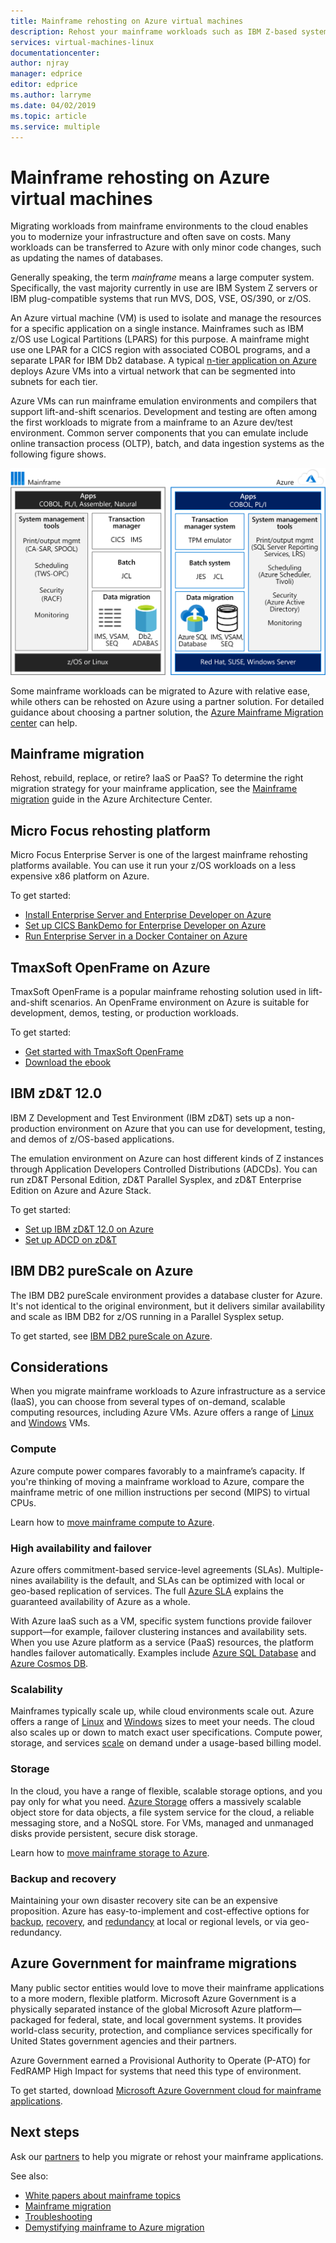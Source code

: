 ```yaml
---
title: Mainframe rehosting on Azure virtual machines
description: Rehost your mainframe workloads such as IBM Z-based systems using virtual machines (VMs) on Microsoft Azure.
services: virtual-machines-linux
documentationcenter:
author: njray
manager: edprice
editor: edprice
ms.author: larryme
ms.date: 04/02/2019
ms.topic: article
ms.service: multiple
---
```


# Mainframe rehosting on Azure virtual machines

Migrating workloads from mainframe environments to the cloud enables you to modernize your infrastructure and often save on costs. Many workloads can be transferred to Azure with only minor code changes, such as updating the names of databases.

Generally speaking, the term *mainframe* means a large computer system. Specifically, the vast majority currently in use are IBM System Z servers or IBM plug-compatible systems that run MVS, DOS, VSE, OS/390, or z/OS.

An Azure virtual machine (VM) is used to isolate and manage the resources for a specific application on a single instance. Mainframes such as IBM z/OS use Logical Partitions (LPARS) for this purpose. A mainframe might use one LPAR for a CICS region with associated COBOL programs, and a separate LPAR for IBM Db2 database. A typical [n-tier application on Azure](/azure/architecture/reference-architectures/n-tier/n-tier-sql-server) deploys Azure VMs into a virtual network that can be segmented into subnets for each tier.

Azure VMs can run mainframe emulation environments and compilers that support lift-and-shift scenarios. Development and testing are often among the first workloads to migrate from a mainframe to an Azure dev/test environment. Common server components that you can emulate include online transaction process (OLTP), batch, and data ingestion systems as the following figure shows.

![Emulation environments on Azure enable you to run z/OS-based systems.](media/01-overview.png)

Some mainframe workloads can be migrated to Azure with relative ease, while others can be rehosted on Azure using a partner solution. For detailed guidance about choosing a partner solution, the [Azure Mainframe Migration center](https://azure.microsoft.com/migration/mainframe/) can help.

## Mainframe migration

Rehost, rebuild, replace, or retire? IaaS or PaaS? To determine the right migration strategy for your mainframe application, see the [Mainframe migration](/azure/architecture/cloud-adoption/infrastructure/mainframe-migration/overview)  guide in the Azure Architecture Center.

## Micro Focus rehosting platform

Micro Focus Enterprise Server is one of the largest mainframe rehosting platforms available. You can use it run your z/OS workloads on a less expensive x86 platform on Azure.

To get started:

- [Install Enterprise Server and Enterprise Developer on Azure](./microfocus/set-up-micro-focus-azure.md)
- [Set up CICS BankDemo for Enterprise Developer on Azure](./microfocus/demo.md)
- [Run Enterprise Server in a Docker Container on Azure](./microfocus/run-enterprise-server-container.md)


## TmaxSoft OpenFrame on Azure

TmaxSoft OpenFrame is a popular mainframe rehosting solution used in lift-and-shift scenarios. An OpenFrame environment on Azure is suitable for development, demos, testing, or production workloads.

To get started:

- [Get started with TmaxSoft OpenFrame](./tmaxsoft/get-started.md)
- [Download the ebook](https://azure.microsoft.com/resources/install-tmaxsoft-openframe-on-azure/)

## IBM zD&T 12.0

IBM Z Development and Test Environment (IBM zD&T) sets up a non-production environment on Azure that you can use for development, testing, and demos of z/OS-based applications.

The emulation environment on Azure can host different kinds of Z instances through Application Developers Controlled Distributions (ADCDs). You can run zD&T Personal Edition, zD&T Parallel Sysplex, and zD&T Enterprise Edition on Azure and Azure Stack.

To get started:

- [Set up IBM zD&T 12.0 on Azure](./ibm/install-ibm-z-environment.md)
- [Set up ADCD on zD&T](./ibm/demo.md)

## IBM DB2 pureScale on Azure

The IBM DB2 pureScale environment provides a database cluster for Azure. It's not identical to the original environment, but it delivers similar availability and scale as IBM DB2 for z/OS running in a Parallel Sysplex setup.

To get started, see [IBM DB2 pureScale on Azure](../../linux/ibm-db2-purescale-azure.md).

## Considerations

When you migrate mainframe workloads to Azure infrastructure as a service (IaaS), you can choose from several types of on-demand, scalable computing resources, including Azure VMs. Azure offers a range of [Linux](../../linux/overview.md) and [Windows](../../windows/overview.md) VMs.

### Compute

Azure compute power compares favorably to a mainframe’s capacity. If you're thinking of moving a mainframe workload to Azure, compare the mainframe metric of one million instructions per second (MIPS) to virtual CPUs. 

Learn how to [move mainframe compute to Azure](./concepts/mainframe-compute-azure.md).

### High availability and failover

Azure offers commitment-based service-level agreements (SLAs). Multiple-nines availability is the default, and SLAs can be optimized with local or geo-based replication of services. The full [Azure SLA](https://azure.microsoft.com/support/legal/sla/virtual-machines/) explains the guaranteed availability of Azure as a whole.

With Azure IaaS such as a VM, specific system functions provide failover support—for example, failover clustering instances and availability sets. When you use Azure platform as a service (PaaS) resources, the platform handles failover automatically. Examples include [Azure SQL Database](../../../azure-sql/database/sql-database-paas-overview.md) and [Azure Cosmos DB](../../../cosmos-db/introduction.md).

### Scalability

Mainframes typically scale up, while cloud environments scale out. Azure offers a range of [Linux](../../sizes.md) and [Windows](../../sizes.md) sizes to meet your needs. The cloud also scales up or down to match exact user specifications. Compute power, storage, and services
[scale](/azure/architecture/best-practices/auto-scaling) on demand under a usage-based billing model.

### Storage

In the cloud, you have a range of flexible, scalable storage options, and you pay only for what you need. [Azure Storage](../../../storage/common/storage-introduction.md) offers a massively scalable object store for data objects, a file system service for the cloud, a reliable messaging store, and a NoSQL store. For VMs, managed and unmanaged disks provide persistent, secure disk storage.

Learn how to [move mainframe storage to Azure](./concepts/mainframe-storage-azure.md).

### Backup and recovery

Maintaining your own disaster recovery site can be an expensive proposition. Azure has easy-to-implement and cost-effective options for
[backup](../../../backup/backup-overview.md), [recovery](../../../site-recovery/site-recovery-overview.md), and [redundancy](../../../storage/common/storage-redundancy.md)
at local or regional levels, or via geo-redundancy.

## Azure Government for mainframe migrations

Many public sector entities would love to move their mainframe applications to a more modern, flexible platform. Microsoft Azure Government is a physically separated instance of the global Microsoft Azure platform—packaged for federal, state, and local government systems. It provides world-class security, protection, and compliance services specifically for United States government agencies and their partners.

Azure Government earned a Provisional Authority to Operate (P-ATO) for FedRAMP High Impact for systems that need this type of environment.

To get started, download [Microsoft Azure Government cloud for mainframe applications](https://azure.microsoft.com/resources/microsoft-azure-government-cloud-for-mainframe-applications/en-us/).

## Next steps

Ask our [partners](partner-workloads.md) to help you migrate or rehost your mainframe applications. 

See also:

- [White papers about mainframe topics](mainframe-white-papers.md)
- [Mainframe migration](/azure/architecture/cloud-adoption/infrastructure/mainframe-migration/overview)
- [Troubleshooting](../../troubleshooting/index.yml)
- [Demystifying mainframe to Azure migration](https://azure.microsoft.com/resources/demystifying-mainframe-to-azure-migration/)

<!-- INTERNAL LINKS -->
[microfocus-get-started]: /microfocus/get-started.md
[microfocus-setup]: /microfocus/set-up-micro-focus-azure.md
[microfocus-demo]: /microfocus/demo.md
[ibm-get-started]: /ibm/get-started.md
[ibm-install-z]: /ibm/install-ibm-z-environment.md
[ibm-demo]: /ibm/demo.md